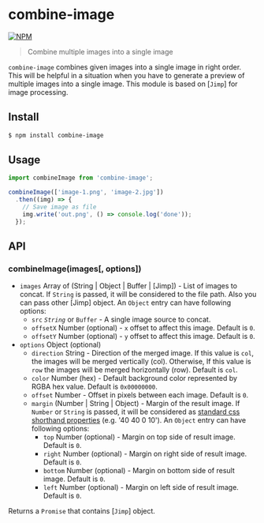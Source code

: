 # combine-image

[![NPM](https://nodei.co/npm/combine-image.png)](https://nodei.co/npm/combine-image/)

> Combine multiple images into a single image

`combine-image` combines given images into a single image in right order. This will be helpful in a situation when you have to generate a preview of multiple images into a single image. This module is based on [`Jimp`] for image processing.

## Install

```bash
$ npm install combine-image
```

## Usage

```javascript
import combineImage from 'combine-image';

combineImage(['image-1.png', 'image-2.jpg'])
  .then((img) => {
    // Save image as file
    img.write('out.png', () => console.log('done'));
  });
```

## API

### combineImage(images[, options])

* `images` Array of (String | Object | Buffer | [Jimp]) - List of images to concat. If `String` is passed, it will be considered to the file path. Also you can pass other [Jimp] object. An `Object` entry can have following options:
  * `src` _`String`_ or `Buffer` - A single image source to concat.
  * `offsetX` Number (optional) - `x` offset to affect this image. Default is `0`.
  * `offsetY` Number (optional) - `y` offset to affect this image. Default is `0`.
* `options` Object (optional)
  * `direction` String - Direction of the merged image. If this value is `col`, the images will be merged vertically (col). Otherwise, If this value is `row` the images will be merged horizontally (row). Default is `col`.
  * `color` Number (hex) - Default background color represented by RGBA hex value. Default is `0x00000000`.
  * `offset` Number - Offset in pixels between each image. Default is `0`.
  * `margin` (Number | String | Object) - Margin of the result image. If `Number` or `String` is passed, it will be considered as [standard css shorthand properties](https://developer.mozilla.org/en-US/docs/Web/CSS/Shorthand_properties) (e.g. '40 40 0 10'). An `Object` entry can have following options:
    * `top` Number (optional) - Margin on top side of result image. Default is `0`.
    * `right` Number (optional) - Margin on right side of result image. Default is `0`.
    * `bottom` Number (optional) - Margin on bottom side of result image. Default is `0`.
    * `left` Number (optional) - Margin on left side of result image. Default is `0`.

Returns a `Promise` that contains [`Jimp`] object.
